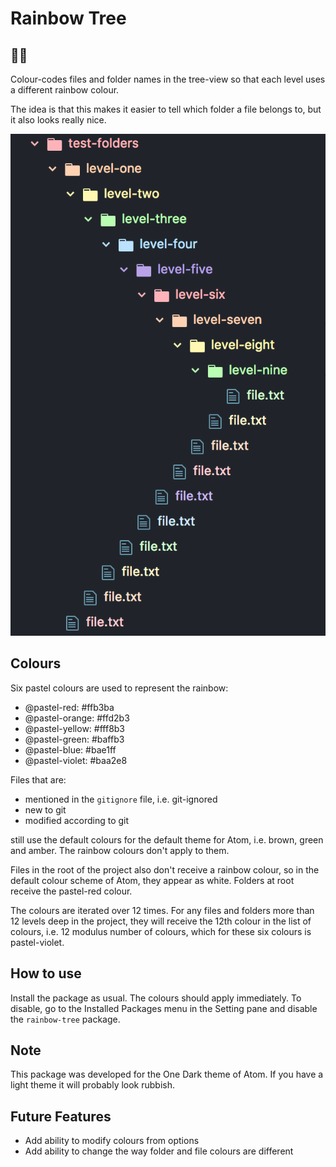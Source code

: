 # Rainbow Tree

## 🌈🌳

Colour-codes files and folder names in the tree-view so that each level uses a different rainbow colour.

The idea is that this makes it easier to tell which folder a file belongs to, but it also looks really nice.

![Screenshot of rainbow tree applied to tree-view](rainbow-tree-screenshot.png)

## Colours

Six pastel colours are used to represent the rainbow:

- @pastel-red: #ffb3ba
- @pastel-orange: #ffd2b3
- @pastel-yellow: #fff8b3
- @pastel-green: #baffb3
- @pastel-blue: #bae1ff
- @pastel-violet: #baa2e8

Files that are:

- mentioned in the `gitignore` file, i.e. git-ignored
- new to git
- modified according to git

still use the default colours for the default theme for Atom, i.e. brown, green and amber. The rainbow colours don't apply to them.

Files in the root of the project also don't receive a rainbow colour, so in the default colour scheme of Atom, they appear as white. Folders at root receive the pastel-red colour.

The colours are iterated over 12 times. For any files and folders more than 12 levels deep in the project, they will receive the 12th colour in the list of colours, i.e. 12 modulus number of colours, which for these six colours is pastel-violet.

## How to use

Install the package as usual. The colours should apply immediately. To disable, go to the Installed Packages menu in the Setting pane and disable the `rainbow-tree` package.

## Note

This package was developed for the One Dark theme of Atom. If you have a light theme it will probably look rubbish.

## Future Features

- Add ability to modify colours from options
- Add ability to change the way folder and file colours are different
